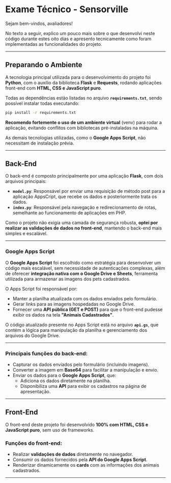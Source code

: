 # Exame Técnico - Sensorville

Sejam bem-vindos, avaliadores!

No texto a seguir, explico um pouco mais sobre o que desenvolvi neste código durante estes oito dias e apresento tecnicamente como foram implementadas as funcionalidades do projeto.

---

## **Preparando o Ambiente**

A tecnologia principal utilizada para o desenvolvimento do projeto foi **Python**, com o auxílio da biblioteca **Flask** e **Requests**, rodando aplicações front-end com **HTML, CSS e JavaScript puro**.  

Todas as dependências estão listadas no arquivo **`requirements.txt`**, sendo possível instalar todas executando:

```bash
pip install -r requirements.txt
```

**Recomendo fortemente o uso de um ambiente virtual** (venv) para rodar a aplicação, evitando conflitos com bibliotecas pré-instaladas na máquina.

As demais tecnologias utilizadas, como o **Google Apps Script**, não necessitam de instalação prévia.

---

## **Back-End**

O back-end é composto principalmente por uma aplicação **Flask**, com dois arquivos principais:  
- **`model.py`**: Responsável por enviar uma requisição de método post para a aplicação AppsCript, que recebe os dados e posteriormente trata os dados.  
- **`index.py`**: Responsável pela navegação e redirecionamento de rotas, semelhante ao funcionamento de aplicações em PHP.

Como o projeto não exigia uma camada de segurança robusta, **optei por realizar as validações de dados no front-end**, mantendo o back-end mais simples e escalável.

---

### **Google Apps Script**

O **Google Apps Script** foi escolhido como estratégia para desenvolver um código mais escalável, sem necessidade de autenticações complexas, além de oferecer **integração nativa com o Google Drive e Sheets**, ferramenta utilizada para armazenar as imagens dos pets cadastrados.

O Apps Script foi responsável por:  
- Manter a planilha atualizada com os dados enviados pelo formulário.  
- Gerar links para as imagens hospedadas no Google Drive.  
- Fornecer uma **API pública (GET e POST)** para que o front-end pudesse exibir os dados na tela **"Animais Cadastrados"**.

O código atualizado presente no Apps Script está no arquivo **`api.gs`**, que contém a lógica para manipulação da planilha e gerenciamento dos arquivos do Google Drive.

---

### **Principais funções do back-end:**
- Capturar os dados enviados pelo formulário (incluindo imagens).  
- Converter a imagem em **Base64** para facilitar a manipulação e envio.  
- Enviar os dados para o **Google Apps Script**, que:  
  - Adiciona os dados diretamente na planilha.  
  - Disponibiliza uma **API** para exibir os cadastros na página de apresentação.  

---

## **Front-End**

O front-end deste projeto foi desenvolvido **100% com HTML, CSS e JavaScript puro**, sem uso de frameworks.  

### **Funções do front-end:**
- Realizar **validações de dados** diretamente no navegador.  
- Consumir os dados fornecidos pela **API do Google Apps Script**.  
- Renderizar dinamicamente os **cards** com as informações dos animais cadastrados.  

---





